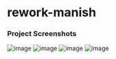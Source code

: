 
# rework-manish
### Project Screenshots
![image](https://github.com/anurag-327/rework-manish/assets/98267696/46001e58-193b-4736-b396-d83d01c8c943)
![image](https://github.com/anurag-327/rework-manish/assets/98267696/f72d1225-f955-4ed0-9d31-5da4088821fb)
![image](https://github.com/anurag-327/rework-manish/assets/98267696/fc96e0f1-d6c3-4997-9a1e-b2bb8c0f0dd6)
![image](https://github.com/anurag-327/rework-manish/assets/98267696/0080afc1-d0d7-4d58-b679-64c7f075b252)
